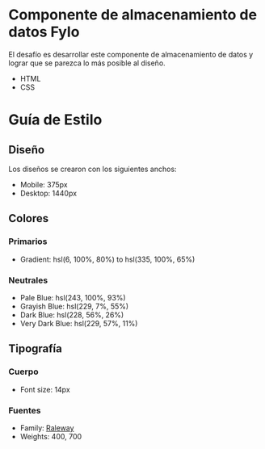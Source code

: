 # Componente de almacenamiento de datos Fylo

El desafío es desarrollar este componente de almacenamiento de datos y lograr que se parezca lo más posible al diseño.

- HTML
- CSS

# Guía de Estilo

## Diseño

Los diseños se crearon con los siguientes anchos:

- Mobile: 375px
- Desktop: 1440px

## Colores

### Primarios

- Gradient: hsl(6, 100%, 80%) to hsl(335, 100%, 65%)

### Neutrales

- Pale Blue: hsl(243, 100%, 93%)
- Grayish Blue: hsl(229, 7%, 55%)
- Dark Blue: hsl(228, 56%, 26%)
- Very Dark Blue: hsl(229, 57%, 11%)

## Tipografía

### Cuerpo

- Font size: 14px

### Fuentes

- Family: [Raleway](https://fonts.google.com/specimen/Raleway)
- Weights: 400, 700